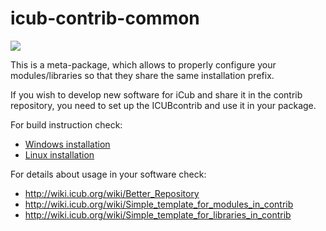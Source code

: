icub-contrib-common
===================

<a href="https://zenhub.com"><img src="https://raw.githubusercontent.com/ZenHubIO/support/master/zenhub-badge.png"></a>

This is a meta-package, which allows to properly configure your
modules/libraries so that they share the same installation prefix.

If you wish to develop new software for iCub and share it in the contrib
repository, you need to set up the ICUBcontrib and use it in your package.

For build instruction check:

 * [Windows installation](http://wiki.icub.org/wiki/Windows:_installation_from_sources#Setup_ICUBcontrib_.28optional.29)
 * [Linux installation](http://wiki.icub.org/wiki/Linux:Installation_from_sources#Setup_ICUBcontrib_.28optional.29)

For details about usage in your software check:

 * http://wiki.icub.org/wiki/Better_Repository
 * http://wiki.icub.org/wiki/Simple_template_for_modules_in_contrib
 * http://wiki.icub.org/wiki/Simple_template_for_libraries_in_contrib

